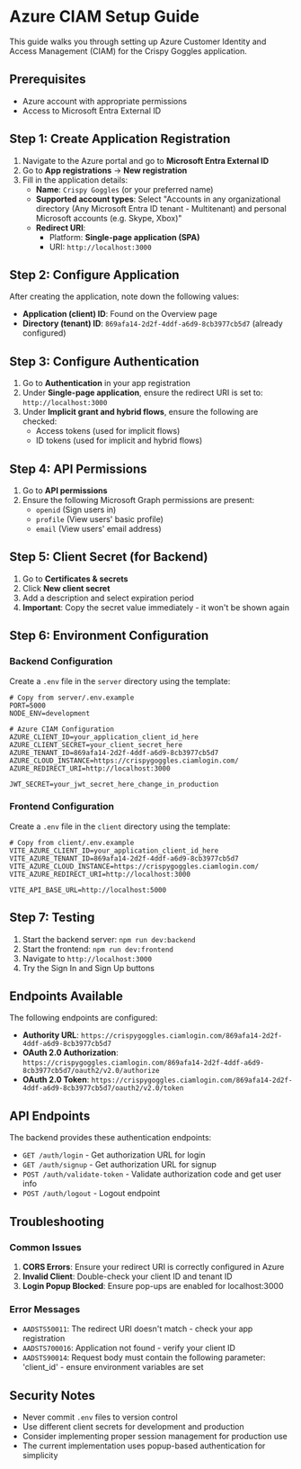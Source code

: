 # Azure CIAM Setup Guide

This guide walks you through setting up Azure Customer Identity and Access Management (CIAM) for the Crispy Goggles application.

## Prerequisites

- Azure account with appropriate permissions
- Access to Microsoft Entra External ID

## Step 1: Create Application Registration

1. Navigate to the Azure portal and go to **Microsoft Entra External ID**
2. Go to **App registrations** → **New registration**
3. Fill in the application details:
   - **Name**: `Crispy Goggles` (or your preferred name)
   - **Supported account types**: Select "Accounts in any organizational directory (Any Microsoft Entra ID tenant - Multitenant) and personal Microsoft accounts (e.g. Skype, Xbox)"
   - **Redirect URI**: 
     - Platform: **Single-page application (SPA)**
     - URI: `http://localhost:3000`

## Step 2: Configure Application

After creating the application, note down the following values:

- **Application (client) ID**: Found on the Overview page
- **Directory (tenant) ID**: `869afa14-2d2f-4ddf-a6d9-8cb3977cb5d7` (already configured)

## Step 3: Configure Authentication

1. Go to **Authentication** in your app registration
2. Under **Single-page application**, ensure the redirect URI is set to: `http://localhost:3000`
3. Under **Implicit grant and hybrid flows**, ensure the following are checked:
   - Access tokens (used for implicit flows)
   - ID tokens (used for implicit and hybrid flows)

## Step 4: API Permissions

1. Go to **API permissions**
2. Ensure the following Microsoft Graph permissions are present:
   - `openid` (Sign users in)
   - `profile` (View users' basic profile)
   - `email` (View users' email address)

## Step 5: Client Secret (for Backend)

1. Go to **Certificates & secrets**
2. Click **New client secret**
3. Add a description and select expiration period
4. **Important**: Copy the secret value immediately - it won't be shown again

## Step 6: Environment Configuration

### Backend Configuration

Create a `.env` file in the `server` directory using the template:

```env
# Copy from server/.env.example
PORT=5000
NODE_ENV=development

# Azure CIAM Configuration
AZURE_CLIENT_ID=your_application_client_id_here
AZURE_CLIENT_SECRET=your_client_secret_here
AZURE_TENANT_ID=869afa14-2d2f-4ddf-a6d9-8cb3977cb5d7
AZURE_CLOUD_INSTANCE=https://crispygoggles.ciamlogin.com/
AZURE_REDIRECT_URI=http://localhost:3000

JWT_SECRET=your_jwt_secret_here_change_in_production
```

### Frontend Configuration

Create a `.env` file in the `client` directory using the template:

```env
# Copy from client/.env.example
VITE_AZURE_CLIENT_ID=your_application_client_id_here
VITE_AZURE_TENANT_ID=869afa14-2d2f-4ddf-a6d9-8cb3977cb5d7
VITE_AZURE_CLOUD_INSTANCE=https://crispygoggles.ciamlogin.com/
VITE_AZURE_REDIRECT_URI=http://localhost:3000

VITE_API_BASE_URL=http://localhost:5000
```

## Step 7: Testing

1. Start the backend server: `npm run dev:backend`
2. Start the frontend: `npm run dev:frontend`
3. Navigate to `http://localhost:3000`
4. Try the Sign In and Sign Up buttons

## Endpoints Available

The following endpoints are configured:

- **Authority URL**: `https://crispygoggles.ciamlogin.com/869afa14-2d2f-4ddf-a6d9-8cb3977cb5d7`
- **OAuth 2.0 Authorization**: `https://crispygoggles.ciamlogin.com/869afa14-2d2f-4ddf-a6d9-8cb3977cb5d7/oauth2/v2.0/authorize`
- **OAuth 2.0 Token**: `https://crispygoggles.ciamlogin.com/869afa14-2d2f-4ddf-a6d9-8cb3977cb5d7/oauth2/v2.0/token`

## API Endpoints

The backend provides these authentication endpoints:

- `GET /auth/login` - Get authorization URL for login
- `GET /auth/signup` - Get authorization URL for signup
- `POST /auth/validate-token` - Validate authorization code and get user info
- `POST /auth/logout` - Logout endpoint

## Troubleshooting

### Common Issues

1. **CORS Errors**: Ensure your redirect URI is correctly configured in Azure
2. **Invalid Client**: Double-check your client ID and tenant ID
3. **Login Popup Blocked**: Ensure pop-ups are enabled for localhost:3000

### Error Messages

- `AADSTS50011`: The redirect URI doesn't match - check your app registration
- `AADSTS700016`: Application not found - verify your client ID
- `AADSTS90014`: Request body must contain the following parameter: 'client_id' - ensure environment variables are set

## Security Notes

- Never commit `.env` files to version control
- Use different client secrets for development and production
- Consider implementing proper session management for production use
- The current implementation uses popup-based authentication for simplicity